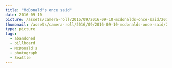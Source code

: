 ```yaml
---
title: "McDonald's once said"
date: 2016-09-10
picture: /assets/camera-roll/2016/09/2016-09-10-mcdonalds-once-said/20160910_185310165_iOS.jpg
thumbnail: /assets/camera-roll/2016/09/2016-09-10-mcdonalds-once-said/20160910_185310165_iOS.jpg
type: picture
tags:
  - abandoned
  - billboard
  - McDonald's
  - photograph
  - Seattle
---
```

